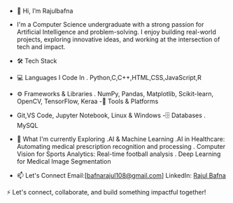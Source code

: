 - 👋 Hi, I’m Rajulbafna
- I'm a Computer Science undergraduate with a strong passion for Artificial Intelligence and problem-solving. I enjoy building real-world projects, exploring innovative ideas, and working at the intersection of tech and impact.
- 🛠️ Tech Stack
- 💻 Languages I Code In
. Python,C,C++,HTML,CSS,JavaScript,R
- ⚙️ Frameworks & Libraries
 . NumPy, Pandas, Matplotlib, Scikit-learn, OpenCV, TensorFlow, Keraa
-🧰 Tools & Platforms
- Git,VS Code, Jupyter Notebook, Linux & Windows
-🗄️ Databases
. MySQL

- 🌱 What I'm currently Exploring
.AI & Machine Learning
.AI in Healthcare: Automating medical prescription recognition and processing
. Computer Vision for Sports Analytics: Real-time football analysis
. Deep Learning for Medical Image Segmentation

- 📫 Let's Connect
  Email:[bafnarajul108@gmail.com]
  LinkedIn: [Rajul Bafna](https://www.linkedin.com/in/rajul-bafna-88b2382a7/)

⚡ Let's connect, collaborate, and build something impactful together!
